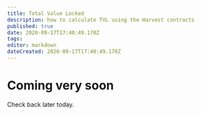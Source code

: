 ```yaml
---
title: Total Value Locked
description: how to calculate TVL using the Harvest contracts
published: true
date: 2020-09-17T17:40:49.170Z
tags: 
editor: markdown
dateCreated: 2020-09-17T17:40:49.170Z
---
```


# Coming very soon
Check back later today.